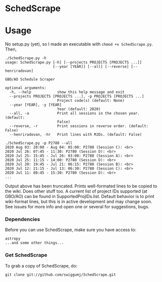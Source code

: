 # SchedScrape 

# Usage
No setup.py (yet), so I made an executable with `chmod +x SchedScrape.py`. Then,

```
./SchedScrape.py -h
usage: SchedScrape.py [-h] [--projects PROJECTS [PROJECTS ...]]
                      [--year [YEAR]] [--all] [--reverse] [--henriradovan]

GBO/AO Schedule Scraper

optional arguments:
  -h, --help            show this help message and exit
  --projects PROJECTS [PROJECTS ...], -p PROJECTS [PROJECTS ...]
                        Project code(s) (default: None)
  --year [YEAR], -y [YEAR]
                        Year (default: 2020)
  --all, -a             Print all sessions in the chosen year. (default:
                        False)
  --reverse, -r         Print sessions in reverse order. (default: False)
  --henriradovan, -hr   Print lines with MJDs. (default: False)
```

```
./SchedScrape.py -p P2780 --all
2020 Aug 03: 20:00 - Aug 04: 05:00: P2780 (Session C): <br>
2020 Jul 26: 07:45 - 11:30: P2780 (Session D): <br>
2020 Jul 25: 15:45 - Jul 26: 03:00: P2780 (Session A): <br>
2020 Jul 25: 11:15 - 14:00: P2780 (Session D): <br>
2020 Jul 20: 19:45 - Jul 21: 06:15: P2780 (Session B): <br>
2020 Jul 12: 21:15 - Jul 13: 06:30: P2780 (Session C): <br>
2020 Jul 11: 08:45 - 15:30: P2780 (Session D): <br>
...
```

Output above has been truncated. Prints well-formated lines to be copied to the wiki.
Does other stuff too. A current list of project IDs supported (at GBO/AO) can be found
in SupportedProjIDs.list. Default behavior is to print wiki-format lines, but this is
in active development and may change soon. See issues for more info and open one or
several for suggestions, bugs.

### Dependencies

Before you can use SchedScrape, make sure you have access to:

```
astropy
...and some other things...
```

### Get SchedScrape 

To grab a copy of SchedScrape, do:

```
git clone git://github.com/swiggumj/SchedScrape.git
```
